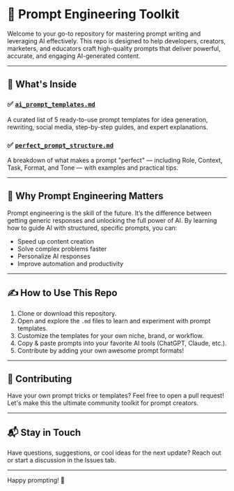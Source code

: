 
# 🧠 Prompt Engineering Toolkit

Welcome to your go-to repository for mastering prompt writing and leveraging AI effectively. This repo is designed to help developers, creators, marketers, and educators craft high-quality prompts that deliver powerful, accurate, and engaging AI-generated content.

---

## 📁 What's Inside

### ✅ [`ai_prompt_templates.md`](./ai_prompt_templates.md)
A curated list of 5 ready-to-use prompt templates for idea generation, rewriting, social media, step-by-step guides, and expert explanations.

### ✅ [`perfect_prompt_structure.md`](./perfect_prompt_structure.md)
A breakdown of what makes a prompt "perfect" — including Role, Context, Task, Format, and Tone — with examples and practical tips.

---

## 🚀 Why Prompt Engineering Matters

Prompt engineering is the skill of the future. It’s the difference between getting generic responses and unlocking the full power of AI. By learning how to guide AI with structured, specific prompts, you can:

- Speed up content creation
- Solve complex problems faster
- Personalize AI responses
- Improve automation and productivity

---

## ✍️ How to Use This Repo

1. Clone or download this repository.
2. Open and explore the `.md` files to learn and experiment with prompt templates.
3. Customize the templates for your own niche, brand, or workflow.
4. Copy & paste prompts into your favorite AI tools (ChatGPT, Claude, etc.).
5. Contribute by adding your own awesome prompt formats!

---

## 🤝 Contributing

Have your own prompt tricks or templates? Feel free to open a pull request! Let's make this the ultimate community toolkit for prompt creators.

---

## 📬 Stay in Touch

Have questions, suggestions, or cool ideas for the next update? Reach out or start a discussion in the Issues tab.

---

Happy prompting! 🚀
